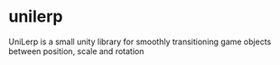 # unilerp
UniLerp is a small unity library for smoothly transitioning game objects between position, scale and rotation
